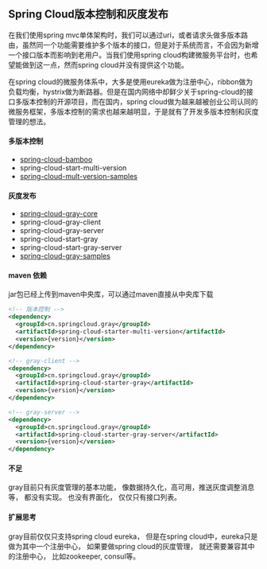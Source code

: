 ## Spring Cloud版本控制和灰度发布


在我们使用spring mvc单体架构时，我们可以通过uri，或者请求头做多版本路由，虽然同一个功能需要维护多个版本的接口，但是对于系统而言，不会因为新增一个接口版本而影响到老用户。当我们使用spring cloud构建微服务平台时，也希望能做到这一点，然而spring cloud并没有提供这个功能。

在spring cloud的微服务体系中，大多是使用eureka做为注册中心，ribbon做为负载均衡，hystrix做为断路器。但是在国内网络中却鲜少关于spring-cloud的接口多版本控制的开源项目，而在国内，spring cloud做为越来越被创业公司认同的微服务框架，多版本控制的需求也越来越明显，于是就有了开发多版本控制和灰度管理的想法。



#### 多版本控制
* [spring-cloud-bamboo](spring-cloud-bamboo/README.md)
* spring-cloud-start-multi-version
* [spring-cloud-mult-version-samples](spring-cloud-mult-version-samples/README.md)



#### 灰度发布
* [spring-cloud-gray-core](spring-cloud-gray-core/README.md)
* spring-cloud-gray-client
* spring-cloud-gray-server
* spring-cloud-start-gray
* spring-cloud-start-gray-server
* [spring-cloud-gray-samples](spring-cloud-gray-samples/README.md)

#### maven 依赖
jar包已经上传到maven中央库，可以通过maven直接从中央库下载
```xml
<!-- 版本控制 -->
<dependency>
  <groupId>cn.springcloud.gray</groupId>
  <artifactId>spring-cloud-starter-multi-version</artifactId>
  <version>{version}</version>
</dependency>

<!-- gray-client -->
<dependency>
  <groupId>cn.springcloud.gray</groupId>
  <artifactId>spring-cloud-starter-gray</artifactId>
  <version>{version}</version>
</dependency>

<!-- gray-server -->
<dependency>
  <groupId>cn.springcloud.gray</groupId>
  <artifactId>spring-cloud-starter-gray-server</artifactId>
  <version>{version}</version>
</dependency>
```


#### 不足
gray目前只有灰度管理的基本功能， 像数据持久化，高可用，推送灰度调整消息等， 都没有实现。 也没有界面化， 仅仅只有接口列表。


#### 扩展思考
gray目前仅仅只支持spring cloud eureka， 但是在spring cloud中，eureka只是做为其中一个注册中心， 如果要做spring cloud的灰度管理， 就还需要兼容其中的注册中心， 比如zookeeper, consul等。

